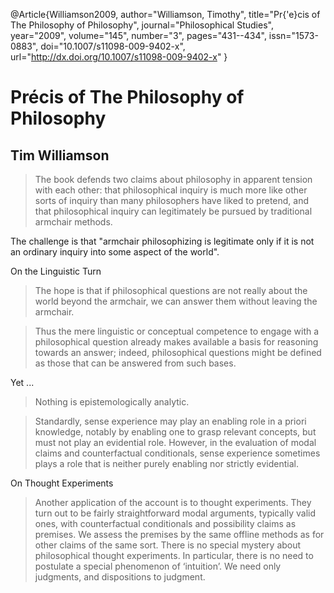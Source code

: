 @Article{Williamson2009,
  author="Williamson, Timothy",
  title="Pr{\'e}cis of The Philosophy of Philosophy",
  journal="Philosophical Studies",
  year="2009",
  volume="145",
  number="3",
  pages="431--434",
  issn="1573-0883",
  doi="10.1007/s11098-009-9402-x",
  url="http://dx.doi.org/10.1007/s11098-009-9402-x"
}


# Précis of The Philosophy of Philosophy

## Tim Williamson

> The book defends two claims about philosophy in apparent tension with each other: that philosophical inquiry is much more like other sorts of inquiry than many philosophers have liked to pretend, and that philosophical inquiry can legitimately be pursued by traditional armchair methods.

The challenge is that "armchair philosophizing is legitimate only if it is not an ordinary inquiry into some aspect of the world".

On the Linguistic Turn

> The hope is that if philosophical questions are not really about the world beyond the armchair, we can answer them without leaving the armchair. 

> Thus the mere linguistic or conceptual competence to engage with a philosophical question already makes available a basis for reasoning towards an answer; indeed, philosophical questions might be defined as those that can be answered from such bases.

Yet ...

> Nothing is epistemologically analytic.

> Standardly, sense experience may play an enabling role in a priori knowledge, notably by enabling one to grasp relevant concepts, but must not play an evidential role. However, in the evaluation of modal claims and counterfactual conditionals, sense experience sometimes plays a role that is neither purely enabling nor strictly evidential.

On Thought Experiments

> Another application of the account is to thought experiments. They turn out to be fairly straightforward modal arguments, typically valid ones, with counterfactual conditionals and possibility claims as premises. We assess the premises by the same offline methods as for other claims of the same sort. There is no special mystery about philosophical thought experiments. In particular, there is no need to postulate a special phenomenon of ‘intuition’. We need only judgments, and dispositions to judgment.

